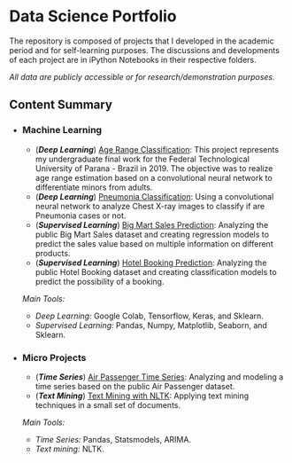 # Data Science Portfolio

The repository is composed of projects that I developed in the academic period and for self-learning purposes.  The discussions and developments of each project are in iPython Notebooks in their respective folders. 


*All data are publicly accessible or for research/demonstration purposes.*

## Content Summary
- ### Machine Learning
	- (***Deep Learning***) [Age Range Classification](https://github.com/LeAmSa/Data-Science-Portfolio/tree/master/Age%20Range%20Classification%20with%20Deep%20Learning): This project represents my undergraduate final work for the Federal Technological University of Parana - Brazil in 2019. The objective was to realize age range estimation based on a convolutional neural network to differentiate minors from adults.
	- (***Deep Learning***) [Pneumonia Classification](https://github.com/LeAmSa/Data-Science-Portfolio/tree/master/Pneumonia%20Classification): Using a convolutional neural network to analyze Chest X-ray images to classify if are Pneumonia cases or not.
	- (***Supervised Learning***) [Big Mart Sales Prediction](https://github.com/LeAmSa/Data-Science-Portfolio/tree/master/Big%20Mart%20Sales%20Prediction): Analyzing the public Big Mart Sales dataset and creating regression models to predict the sales value based on multiple information on different products.
	- (***Supervised Learning***) [Hotel Booking Prediction](https://github.com/LeAmSa/Data-Science-Portfolio/tree/master/Hotel%20Booking%20Prediction): Analyzing the public Hotel Booking dataset and creating classification models to predict the possibility of a booking.
	
	*Main Tools:* 
	- *Deep Learning:* Google Colab, Tensorflow, Keras, and Sklearn.
	- *Supervised Learning:* Pandas, Numpy, Matplotlib, Seaborn, and Sklearn. 
		
- ### Micro Projects
	- (***Time Series***) [Air Passenger Time Series](https://github.com/LeAmSa/Data-Science-Portfolio/blob/master/Micro%20Projects/Air%20Passenger%20Time%20Series.ipynb): Analyzing and modeling a time series based on the public Air Passenger dataset.
	-  (***Text Mining***) [Text Mining with NLTK](https://github.com/LeAmSa/Data-Science-Portfolio/blob/master/Micro%20Projects/Text%20Mining%20with%20NLTK.ipynb): Applying text mining techniques in a small set of documents.
	
	*Main Tools:*
	- *Time Series:* Pandas, Statsmodels, ARIMA.
	- *Text mining:* NLTK. 


